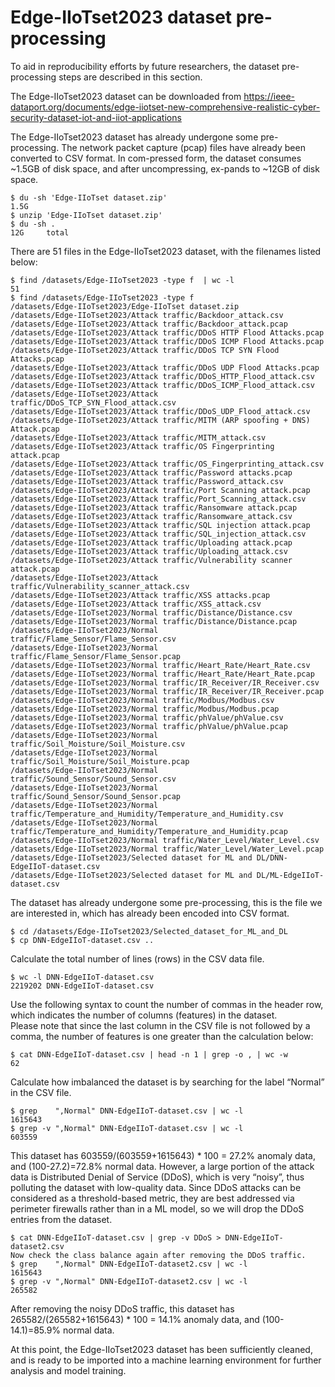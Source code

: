 # Edge-IIoTset2023 dataset pre-processing

To aid in reproducibility efforts by future researchers, the dataset pre-processing steps are described in this section.

The Edge-IIoTset2023 dataset can be downloaded from https://ieee-dataport.org/documents/edge-iiotset-new-comprehensive-realistic-cyber-security-dataset-iot-and-iiot-applications

The Edge-IIoTset2023 dataset has already undergone some pre-processing.  The network packet capture (pcap) files have already been converted to CSV format.  In com-pressed form, the dataset consumes ~1.5GB of disk space, and after uncompressing, ex-pands to ~12GB of disk space.
```
$ du -sh 'Edge-IIoTset dataset.zip'
1.5G
$ unzip 'Edge-IIoTset dataset.zip'
$ du -sh .
12G     total
```

There are 51 files in the Edge-IIoTset2023 dataset, with the filenames listed below:
```
$ find /datasets/Edge-IIoTset2023 -type f  | wc -l
51
$ find /datasets/Edge-IIoTset2023 -type f
/datasets/Edge-IIoTset2023/Edge-IIoTset dataset.zip
/datasets/Edge-IIoTset2023/Attack traffic/Backdoor_attack.csv
/datasets/Edge-IIoTset2023/Attack traffic/Backdoor_attack.pcap
/datasets/Edge-IIoTset2023/Attack traffic/DDoS HTTP Flood Attacks.pcap
/datasets/Edge-IIoTset2023/Attack traffic/DDoS ICMP Flood Attacks.pcap
/datasets/Edge-IIoTset2023/Attack traffic/DDoS TCP SYN Flood Attacks.pcap
/datasets/Edge-IIoTset2023/Attack traffic/DDoS UDP Flood Attacks.pcap
/datasets/Edge-IIoTset2023/Attack traffic/DDoS_HTTP_Flood_attack.csv
/datasets/Edge-IIoTset2023/Attack traffic/DDoS_ICMP_Flood_attack.csv
/datasets/Edge-IIoTset2023/Attack traffic/DDoS_TCP_SYN_Flood_attack.csv
/datasets/Edge-IIoTset2023/Attack traffic/DDoS_UDP_Flood_attack.csv
/datasets/Edge-IIoTset2023/Attack traffic/MITM (ARP spoofing + DNS) Attack.pcap
/datasets/Edge-IIoTset2023/Attack traffic/MITM_attack.csv
/datasets/Edge-IIoTset2023/Attack traffic/OS Fingerprinting attack.pcap
/datasets/Edge-IIoTset2023/Attack traffic/OS_Fingerprinting_attack.csv
/datasets/Edge-IIoTset2023/Attack traffic/Password attacks.pcap
/datasets/Edge-IIoTset2023/Attack traffic/Password_attack.csv
/datasets/Edge-IIoTset2023/Attack traffic/Port Scanning attack.pcap
/datasets/Edge-IIoTset2023/Attack traffic/Port_Scanning_attack.csv
/datasets/Edge-IIoTset2023/Attack traffic/Ransomware attack.pcap
/datasets/Edge-IIoTset2023/Attack traffic/Ransomware_attack.csv
/datasets/Edge-IIoTset2023/Attack traffic/SQL injection attack.pcap
/datasets/Edge-IIoTset2023/Attack traffic/SQL_injection_attack.csv
/datasets/Edge-IIoTset2023/Attack traffic/Uploading attack.pcap
/datasets/Edge-IIoTset2023/Attack traffic/Uploading_attack.csv
/datasets/Edge-IIoTset2023/Attack traffic/Vulnerability scanner attack.pcap
/datasets/Edge-IIoTset2023/Attack traffic/Vulnerability_scanner_attack.csv
/datasets/Edge-IIoTset2023/Attack traffic/XSS attacks.pcap
/datasets/Edge-IIoTset2023/Attack traffic/XSS_attack.csv
/datasets/Edge-IIoTset2023/Normal traffic/Distance/Distance.csv
/datasets/Edge-IIoTset2023/Normal traffic/Distance/Distance.pcap
/datasets/Edge-IIoTset2023/Normal traffic/Flame_Sensor/Flame_Sensor.csv
/datasets/Edge-IIoTset2023/Normal traffic/Flame_Sensor/Flame_Sensor.pcap
/datasets/Edge-IIoTset2023/Normal traffic/Heart_Rate/Heart_Rate.csv
/datasets/Edge-IIoTset2023/Normal traffic/Heart_Rate/Heart_Rate.pcap
/datasets/Edge-IIoTset2023/Normal traffic/IR_Receiver/IR_Receiver.csv
/datasets/Edge-IIoTset2023/Normal traffic/IR_Receiver/IR_Receiver.pcap
/datasets/Edge-IIoTset2023/Normal traffic/Modbus/Modbus.csv
/datasets/Edge-IIoTset2023/Normal traffic/Modbus/Modbus.pcap
/datasets/Edge-IIoTset2023/Normal traffic/phValue/phValue.csv
/datasets/Edge-IIoTset2023/Normal traffic/phValue/phValue.pcap
/datasets/Edge-IIoTset2023/Normal traffic/Soil_Moisture/Soil_Moisture.csv
/datasets/Edge-IIoTset2023/Normal traffic/Soil_Moisture/Soil_Moisture.pcap
/datasets/Edge-IIoTset2023/Normal traffic/Sound_Sensor/Sound_Sensor.csv
/datasets/Edge-IIoTset2023/Normal traffic/Sound_Sensor/Sound_Sensor.pcap
/datasets/Edge-IIoTset2023/Normal traffic/Temperature_and_Humidity/Temperature_and_Humidity.csv
/datasets/Edge-IIoTset2023/Normal traffic/Temperature_and_Humidity/Temperature_and_Humidity.pcap
/datasets/Edge-IIoTset2023/Normal traffic/Water_Level/Water_Level.csv
/datasets/Edge-IIoTset2023/Normal traffic/Water_Level/Water_Level.pcap
/datasets/Edge-IIoTset2023/Selected dataset for ML and DL/DNN-EdgeIIoT-dataset.csv
/datasets/Edge-IIoTset2023/Selected dataset for ML and DL/ML-EdgeIIoT-dataset.csv
```

The dataset has already undergone some pre-processing, this is the file we are interested in, which has already been encoded into CSV format.  
```
$ cd /datasets/Edge-IIoTset2023/Selected_dataset_for_ML_and_DL
$ cp DNN-EdgeIIoT-dataset.csv ..
```

Calculate the total number of lines (rows) in the CSV data file.
```
$ wc -l DNN-EdgeIIoT-dataset.csv
2219202 DNN-EdgeIIoT-dataset.csv
```
Use the following syntax to count the number of commas in the header row, which indicates the number of columns (features) in the dataset.  
Please note that since the last column in the CSV file is not followed by a comma, the number of features is one greater than the calculation below:
```
$ cat DNN-EdgeIIoT-dataset.csv | head -n 1 | grep -o , | wc -w
62
```

Calculate how imbalanced the dataset is by searching for the label “Normal” in the CSV file.
```
$ grep    ",Normal" DNN-EdgeIIoT-dataset.csv | wc -l
1615643
$ grep -v ",Normal" DNN-EdgeIIoT-dataset.csv | wc -l
603559
```

This dataset has 603559/(603559+1615643) * 100 = 27.2% anomaly data, and (100-27.2)=72.8% normal data.  However, a large portion of the attack data is Distributed Denial of Service (DDoS), which is very “noisy”, thus polluting the dataset with low-quality data.  Since DDoS attacks can be considered as a threshold-based metric, they are best addressed via perimeter firewalls rather than in a ML model, so we will drop the DDoS entries from the dataset.
```
$ cat DNN-EdgeIIoT-dataset.csv | grep -v DDoS > DNN-EdgeIIoT-dataset2.csv
Now check the class balance again after removing the DDoS traffic.
$ grep    ",Normal" DNN-EdgeIIoT-dataset2.csv | wc -l
1615643
$ grep -v ",Normal" DNN-EdgeIIoT-dataset2.csv | wc -l
265582
```

After removing the noisy DDoS traffic, this dataset has 265582/(265582+1615643) * 100 = 14.1% anomaly data, and (100-14.1)=85.9% normal data.  

At this point, the Edge-IIoTset2023 dataset has been sufficiently cleaned, and is ready to be imported into a machine learning environment for further analysis and model training.  
